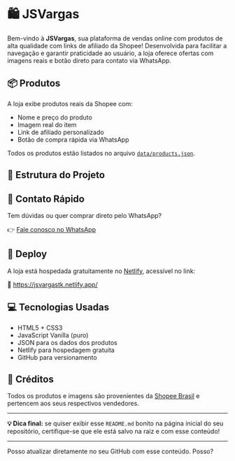 # 🛍️ JSVargas

Bem-vindo à **JSVargas**, sua plataforma de vendas online com produtos de alta qualidade com links de afiliado da Shopee! Desenvolvida para facilitar a navegação e garantir praticidade ao usuário, a loja oferece ofertas com imagens reais e botão direto para contato via WhatsApp.

## 📦 Produtos

A loja exibe produtos reais da Shopee com:

- Nome e preço do produto
- Imagem real do item
- Link de afiliado personalizado
- Botão de compra rápida via WhatsApp

Todos os produtos estão listados no arquivo [`data/products.json`](data/products.json).

## 📁 Estrutura do Projeto
## 📲 Contato Rápido

Tem dúvidas ou quer comprar direto pelo WhatsApp?

👉 [Fale conosco no WhatsApp](https://wa.me/SEUNUMEROAQUI)

## 🚀 Deploy

A loja está hospedada gratuitamente no [Netlify](https://www.netlify.com/), acessível no link:

🔗 https://jsvargastk.netlify.app/

## 💻 Tecnologias Usadas

- HTML5 + CSS3
- JavaScript Vanilla (puro)
- JSON para os dados dos produtos
- Netlify para hospedagem gratuita
- GitHub para versionamento

## 📝 Créditos

Todos os produtos e imagens são provenientes da [Shopee Brasil](https://shopee.com.br/) e pertencem aos seus respectivos vendedores.

---

**💡 Dica final:** se quiser exibir esse `README.md` bonito na página inicial do seu repositório, certifique-se que ele está salvo na raiz e com esse conteúdo!

---

Posso atualizar diretamente no seu GitHub com esse conteúdo. Posso?
